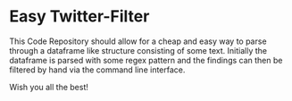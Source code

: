# Easy Twitter-Filter
This Code Repository should allow for a cheap and easy way to parse through a dataframe like structure consisting of some text. Initially the dataframe is parsed with some regex pattern and the findings can then be filtered by hand via the command line interface. 

Wish you all the best!